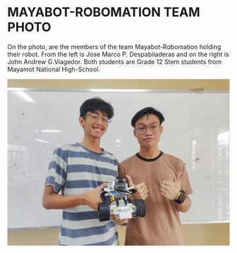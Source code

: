 # MAYABOT-ROBOMATION TEAM PHOTO

On the photo, are the members of the team Mayabot-Robomation holding their robot.
From the left is Jose Marco P. Despabiladeras and on the right is 
John Andrew G.Viagedor. Both students are Grade 12 Stem students from Mayamot National High-School.

![Image Alt](https://github.com/Drewmnhs1771/FUTURE-ENGINEERS-PRO25/blob/c13f6b9bf06031c2bdd1cef023927c5bc784094e/images%20(FE)/MAYABOT-ROBOMATION(%20F.E.)%20TEAM%20PHOTO.jpg)
